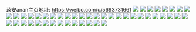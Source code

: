苡安anan主页地址: https://weibo.com/u/5693731661 
![](https://wx4.sinaimg.cn/mw2000/006dkjHDly1h9gg4dyl9lj327b2td1kz.jpg) 
![](https://wx4.sinaimg.cn/mw2000/006dkjHDly1h9gg4fwa7tj327w2odx6q.jpg) 
![](https://wx4.sinaimg.cn/mw2000/006dkjHDly1h9gg4k5d0dj32802ymhdw.jpg) 
![](https://wx4.sinaimg.cn/mw2000/006dkjHDly1h9gg5a0060j32812yoe84.jpg) 
![](https://wx4.sinaimg.cn/mw2000/006dkjHDly1h8xwa5986fj32402c84qp.jpg) 
![](https://wx4.sinaimg.cn/mw2000/006dkjHDly1h8r8a1wjmsj32l32l5x6t.jpg) 
![](https://wx4.sinaimg.cn/mw2000/006dkjHDly1h8go6q3lo3j32802yohdv.jpg) 
![](https://wx4.sinaimg.cn/mw2000/006dkjHDly1h8go6mxh97j31xu2vfx6q.jpg) 
![](https://wx4.sinaimg.cn/mw2000/006dkjHDly1h8go6tqq43j32c0340x6v.jpg) 
![](https://wx4.sinaimg.cn/mw2000/006dkjHDly1h8go6w0ftvj31ua2y17wk.jpg) 
![](https://wx4.sinaimg.cn/mw2000/006dkjHDly1h8go6x9h2pj316o1kwhdt.jpg) 
![](https://wx4.sinaimg.cn/mw2000/006dkjHDly1h8go70dnnaj32802yo4qu.jpg) 
![](https://wx4.sinaimg.cn/mw2000/006dkjHDly1h8go8xulxuj32wa2wau13.jpg) 
![](https://wx4.sinaimg.cn/mw2000/006dkjHDly1h8go8z36xwj32c0340hdu.jpg) 
![](https://wx4.sinaimg.cn/mw2000/006dkjHDly1h8go91gun4j32c02c0hdu.jpg) 
![](https://wx4.sinaimg.cn/mw2000/006dkjHDly1h8go94muz2j332e35sx6s.jpg) 
![](https://wx4.sinaimg.cn/mw2000/006dkjHDly1h8go98sjk2j3340340qv9.jpg) 
![](https://wx4.sinaimg.cn/mw2000/006dkjHDly1h8go9cr9poj32802yokjr.jpg) 
![](https://wx4.sinaimg.cn/mw2000/006dkjHDly1h8go9dak7ej30e80e8jyi.jpg) 
![](https://wx4.sinaimg.cn/mw2000/006dkjHDly1h5m8p23u62j30tt0ql79x.jpg) 
![](https://wx4.sinaimg.cn/mw2000/006dkjHDly1h4o80dl07hj32c0340kjm.jpg) 
![](https://wx4.sinaimg.cn/mw2000/006dkjHDly1h3z7nnamxnj328f26px6p.jpg) 
![](https://wx4.sinaimg.cn/mw2000/006dkjHDly1h14z6lwpflj30u014012e.jpg) 
![](https://wx4.sinaimg.cn/mw2000/006dkjHDly1h14z6lgzm3j30u0140tgq.jpg) 
![](https://wx4.sinaimg.cn/mw2000/006dkjHDly1h14z6mb7y1j30u00xu138.jpg) 
![](https://wx4.sinaimg.cn/mw2000/006dkjHDly1h14z6mmzj3j30u00ymjvs.jpg) 
![](https://wx4.sinaimg.cn/mw2000/006dkjHDly1h14z6n31mbj30u010s7f5.jpg) 
![](https://wx4.sinaimg.cn/mw2000/006dkjHDly1h14z75ix33j30u01h94fg.jpg) 
![](https://wx4.sinaimg.cn/mw2000/006dkjHDly1h0bzodssryj30u00ypgvi.jpg) 
![](https://wx4.sinaimg.cn/mw2000/006dkjHDly1h0bzoe1t7ej30u011pajf.jpg) 
![](https://wx4.sinaimg.cn/mw2000/006dkjHDly1h0bzoeceqrj30u01hc7hu.jpg) 
![](https://wx4.sinaimg.cn/mw2000/006dkjHDly1h0bzoenvsgj30u00u0tg3.jpg) 
![](https://wx4.sinaimg.cn/mw2000/006dkjHDly1h0bzoez34aj30u00z3ajs.jpg) 
![](https://wx4.sinaimg.cn/mw2000/006dkjHDly1h0bzofgjv6j30u0140n80.jpg) 
![](https://wx4.sinaimg.cn/mw2000/006dkjHDly1h0bzog5m6pj31400u0gvv.jpg) 
![](https://wx4.sinaimg.cn/mw2000/006dkjHDly1h0bzogkjd2j30u00u07ap.jpg) 
![](https://wx4.sinaimg.cn/mw2000/006dkjHDly1h0bzogx7pcj30u01hck50.jpg) 
![](https://wx4.sinaimg.cn/mw2000/006dkjHDly1h0bzodfr8ej30u015jgus.jpg) 
![](https://wx4.sinaimg.cn/mw2000/006dkjHDly1gyqdjep4cuj30u01je0wb.jpg) 
![](https://wx4.sinaimg.cn/mw2000/006dkjHDly1gynr2mldksj30u00u042l.jpg) 
![](https://wx4.sinaimg.cn/mw2000/006dkjHDly1gynr49m9wwj30v90ch0um.jpg) 
![](https://wx4.sinaimg.cn/mw2000/006dkjHDly1gye128q6sdj30u010j0u1.jpg) 
![](https://wx4.sinaimg.cn/mw2000/006dkjHDly1gye12934gjj30u011v40v.jpg) 
![](https://wx4.sinaimg.cn/mw2000/006dkjHDly1gye129dc0jj30u010kn03.jpg) 
![](https://wx4.sinaimg.cn/mw2000/006dkjHDly1gye128c2dnj30u012rq5o.jpg) 
![](https://wx4.sinaimg.cn/mw2000/006dkjHDly1gye129m97kj30u011aq50.jpg) 
![](https://wx4.sinaimg.cn/mw2000/006dkjHDly1gr6riuolz8j32c0340b2a.jpg) 
